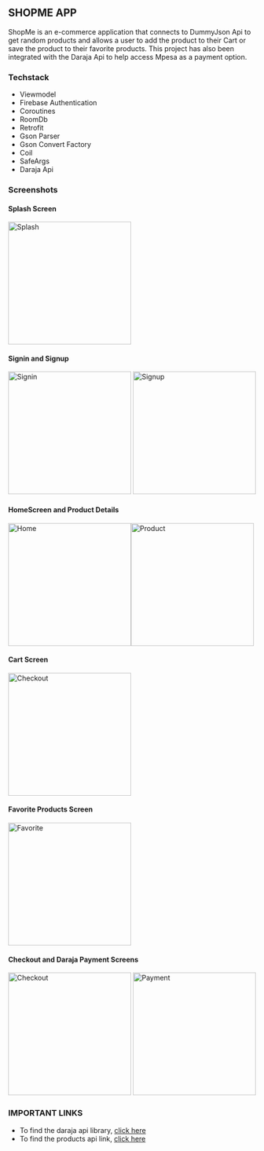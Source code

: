 ## SHOPME APP

ShopMe is an e-commerce application that connects to DummyJson Api to get random products and allows a user to add the product to their Cart or save the product to their favorite products. 
This project has also been integrated with the Daraja Api to help access Mpesa as a payment option.

### Techstack

* Viewmodel
* Firebase Authentication
* Coroutines
* RoomDb
* Retrofit
* Gson Parser
* Gson Convert Factory
* Coil
* SafeArgs
* Daraja Api

### Screenshots

#### Splash Screen
<img src = "screenshots/Splash Screen.png" width="250" alt = "Splash">

#### Signin and Signup
<img src = "screenshots/Signin Screen.png" width="250" alt = "Signin">  <img src = "screenshots/Signup Screen.png" width="250" alt = "Signup">

#### HomeScreen and Product Details
<img src = "screenshots/Home Screen.png" width="250" alt = "Home"><img src = "screenshots/Product Details.png" width="250" alt = "Product">

#### Cart Screen
<img src = "screenshots/Checkout Screen.png" width="250" alt = "Checkout">

#### Favorite Products Screen
<img src = "screenshots/Favorite Product.png" width="250" alt = "Favorite">

#### Checkout and Daraja Payment Screens
<img src = "screenshots/Checkout Screen.png" width="250" alt = "Checkout">  <img src = "screenshots/Payment Screen.png" width="250" alt = "Payment">

### IMPORTANT LINKS
* To find the daraja api library, [click here](https://github.com/VictorKabata/DarajaMultiplatform)
* To find the products api link, [click here](https://dummyjson.com/products)